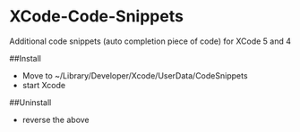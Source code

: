 XCode-Code-Snippets
===================

Additional code snippets (auto completion piece of code) for XCode 5 and 4

##Install
* Move to ~/Library/Developer/Xcode/UserData/CodeSnippets
* start Xcode

##Uninstall
* reverse the above

